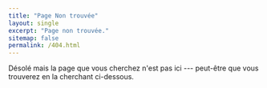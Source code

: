 ```yaml
---
title: "Page Non trouvée"
layout: single
excerpt: "Page non trouvée."
sitemap: false
permalink: /404.html
---
```


Désolé mais la page que vous cherchez n'est pas ici --- peut-être que vous trouverez en la cherchant ci-dessous.

<script type="text/javascript">
  var GOOG_FIXURL_LANG = 'fr';
  var GOOG_FIXURL_SITE = '{{ site.url }}'
</script>
<script type="text/javascript"
  src="//linkhelp.clients.google.com/tbproxy/lh/wm/fixurl.js">
</script>
